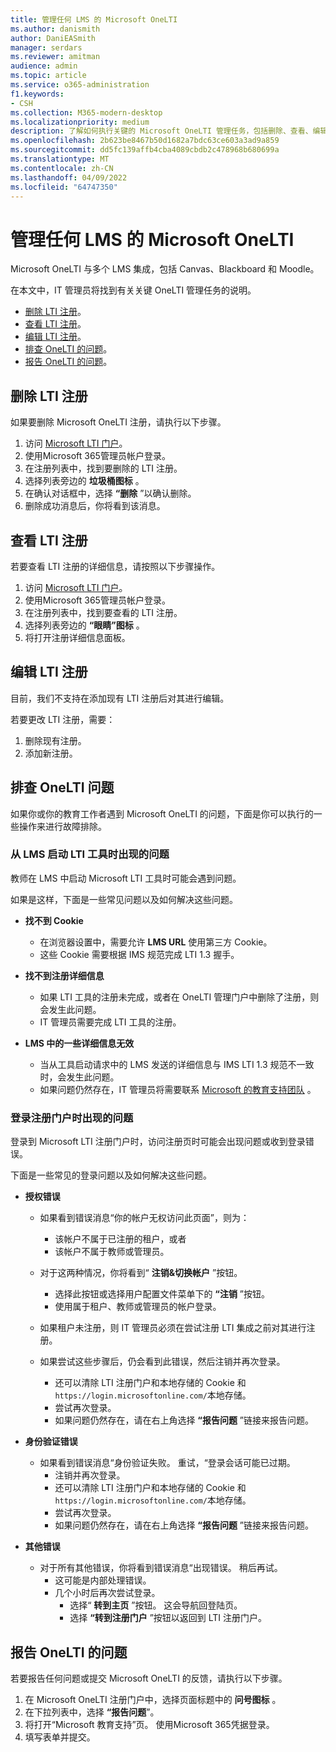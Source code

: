 ```yaml
---
title: 管理任何 LMS 的 Microsoft OneLTI
ms.author: danismith
author: DaniEASmith
manager: serdars
ms.reviewer: amitman
audience: admin
ms.topic: article
ms.service: o365-administration
f1.keywords:
- CSH
ms.collection: M365-modern-desktop
ms.localizationpriority: medium
description: 了解如何执行关键的 Microsoft OneLTI 管理任务，包括删除、查看、编辑和故障排除。
ms.openlocfilehash: 2b623be8467b50d1682a7bdc63ce603a3ad9a859
ms.sourcegitcommit: dd5fc139affb4cba4089cbdb2c478968b680699a
ms.translationtype: MT
ms.contentlocale: zh-CN
ms.lasthandoff: 04/09/2022
ms.locfileid: "64747350"
---
```

# <a name="manage-microsoft-onelti-for-any-lms"></a>管理任何 LMS 的 Microsoft OneLTI

Microsoft OneLTI 与多个 LMS 集成，包括 Canvas、Blackboard 和 Moodle。

在本文中，IT 管理员将找到有关关键 OneLTI 管理任务的说明。

- [删除 LTI 注册](#delete-an-lti-registration)。
- [查看 LTI 注册](#view-an-lti-registration)。
- [编辑 LTI 注册](#edit-an-lti-registration)。
- [排查 OneLTI 的问题](#troubleshoot-issues-with-onelti)。
- [报告 OneLTI 的问题](#report-problems-with-onelti)。

## <a name="delete-an-lti-registration"></a>删除 LTI 注册

如果要删除 Microsoft OneLTI 注册，请执行以下步骤。

1. 访问 [Microsoft LTI 门户](https://lti.microsoft.com/)。
2. 使用Microsoft 365管理员帐户登录。
3. 在注册列表中，找到要删除的 LTI 注册。
4. 选择列表旁边的 **垃圾桶图标** 。
5. 在确认对话框中，选择 **“删除** ”以确认删除。
6. 删除成功消息后，你将看到该消息。

## <a name="view-an-lti-registration"></a>查看 LTI 注册

若要查看 LTI 注册的详细信息，请按照以下步骤操作。

1. 访问 [Microsoft LTI 门户](https://lti.microsoft.com/)。
2. 使用Microsoft 365管理员帐户登录。
3. 在注册列表中，找到要查看的 LTI 注册。
4. 选择列表旁边的 **“眼睛”图标** 。
5. 将打开注册详细信息面板。

## <a name="edit-an-lti-registration"></a>编辑 LTI 注册

目前，我们不支持在添加现有 LTI 注册后对其进行编辑。

若要更改 LTI 注册，需要：

1. 删除现有注册。
2. 添加新注册。

## <a name="troubleshoot-issues-with-onelti"></a>排查 OneLTI 问题

如果你或你的教育工作者遇到 Microsoft OneLTI 的问题，下面是你可以执行的一些操作来进行故障排除。

### <a name="issues-while-launching-an-lti-tool-from-the-lms"></a>从 LMS 启动 LTI 工具时出现的问题

教师在 LMS 中启动 Microsoft LTI 工具时可能会遇到问题。

如果是这样，下面是一些常见问题以及如何解决这些问题。

- **找不到 Cookie**
  - 在浏览器设置中，需要允许 **LMS URL** 使用第三方 Cookie。
  - 这些 Cookie 需要根据 IMS 规范完成 LTI 1.3 握手。

- **找不到注册详细信息**
  - 如果 LTI 工具的注册未完成，或者在 OneLTI 管理门户中删除了注册，则会发生此问题。
  - IT 管理员需要完成 LTI 工具的注册。

- **LMS 中的一些详细信息无效**
  - 当从工具启动请求中的 LMS 发送的详细信息与 IMS LTI 1.3 规范不一致时，会发生此问题。
  - 如果问题仍然存在，IT 管理员将需要联系 [Microsoft 的教育支持团队](https://edusupport.microsoft.com/support?product_id=lti_apps&platform_id=web) 。

### <a name="issues-with-signing-in-to-the-registration-portal"></a>登录注册门户时出现的问题

登录到 Microsoft LTI 注册门户时，访问注册页时可能会出现问题或收到登录错误。

下面是一些常见的登录问题以及如何解决这些问题。

- **授权错误**
  - 如果看到错误消息“你的帐户无权访问此页面”，则为：
    - 该帐户不属于已注册的租户，或者
    - 该帐户不属于教师或管理员。

  - 对于这两种情况，你将看到“ **注销&切换帐户** ”按钮。
    - 选择此按钮或选择用户配置文件菜单下的 **“注销** ”按钮。
    - 使用属于租户、教师或管理员的帐户登录。

  - 如果租户未注册，则 IT 管理员必须在尝试注册 LTI 集成之前对其进行注册。

  - 如果尝试这些步骤后，仍会看到此错误，然后注销并再次登录。
    - 还可以清除 LTI 注册门户和本地存储的 Cookie 和 `https://login.microsoftonline.com/`本地存储。
    - 尝试再次登录。
    - 如果问题仍然存在，请在右上角选择 **“报告问题** ”链接来报告问题。

- **身份验证错误**
  - 如果看到错误消息“身份验证失败。 重试，“登录会话可能已过期。
    - 注销并再次登录。
    - 还可以清除 LTI 注册门户和本地存储的 Cookie 和 `https://login.microsoftonline.com/`本地存储。
    - 尝试再次登录。
    - 如果问题仍然存在，请在右上角选择 **“报告问题** ”链接来报告问题。

- **其他错误**
  - 对于所有其他错误，你将看到错误消息“出现错误。 稍后再试。
    - 这可能是内部处理错误。
    - 几个小时后再次尝试登录。
      - 选择“ **转到主页** ”按钮。 这会导航回登陆页。
      - 选择 **“转到注册门户** ”按钮以返回到 LTI 注册门户。

## <a name="report-problems-with-onelti"></a>报告 OneLTI 的问题

若要报告任何问题或提交 Microsoft OneLTI 的反馈，请执行以下步骤。

1. 在 Microsoft OneLTI 注册门户中，选择页面标题中的 **问号图标** 。
2. 在下拉列表中，选择 **“报告问题**”。
3. 将打开“Microsoft 教育支持”页。 使用Microsoft 365凭据登录。
4. 填写表单并提交。
